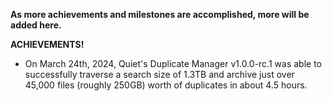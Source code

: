 **As more achievements and milestones are accomplished, more will be added here.**

**ACHIEVEMENTS!**

- On March 24th, 2024, Quiet's Duplicate Manager v1.0.0-rc.1 was able to successfully traverse a search size of 1.3TB and archive just over 45,000 files (roughly 250GB) worth of duplicates in about 4.5 hours.
